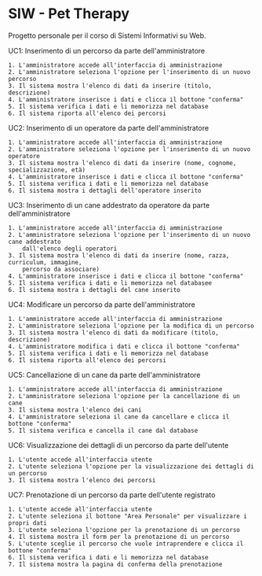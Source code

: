 # SIW - Pet Therapy

Progetto personale per il corso di Sistemi Informativi su Web.

UC1: Inserimento di un percorso da parte dell'amministratore

    1. L'amministratore accede all'interfaccia di amministrazione
    2. L'amministratore seleziona l'opzione per l'inserimento di un nuovo percorso
    3. Il sistema mostra l'elenco di dati da inserire (titolo, descrizione)
    4. L'amministratore inserisce i dati e clicca il bottone "conferma"
    5. Il sistema verifica i dati e li memorizza nel database
    6. Il sistema riporta all'elenco dei percorsi

UC2: Inserimento di un operatore da parte dell'amministratore

    1. L'amministratore accede all'interfaccia di amministrazione
    2. L'amministratore seleziona l'opzione per l'inserimento di un nuovo operatore
    3. Il sistema mostra l'elenco di dati da inserire (nome, cognome, specializzazione, età)
    4. L'amministratore inserisce i dati e clicca il bottone "conferma"
    5. Il sistema verifica i dati e li memorizza nel database
    6. Il sistema mostra i dettagli dell'operatore inserito

UC3: Inserimento di un cane addestrato da operatore da parte dell'amministratore

    1. L'amministratore accede all'interfaccia di amministrazione
    2. L'amministratore seleziona l'opzione per l'inserimento di un nuovo cane addestrato
        dall'elenco degli operatori
    3. Il sistema mostra l'elenco di dati da inserire (nome, razza, curriculum, immagine, 
        percorso da associare)
    4. L'amministratore inserisce i dati e clicca il bottone "conferma"
    5. Il sistema verifica i dati e li memorizza nel databasee
    6. Il sistema mostra i dettagli del cane inserito

UC4: Modificare un percorso da parte dell'amministratore

    1. L'amministratore accede all'interfaccia di amministrazione
    2. L'amministratore seleziona l'opzione per la modifica di un percorso
    3. Il sistema mostra l'elenco di dati da modificare (titolo, descrizione)
    4. L'amministratore modifica i dati e clicca il bottone "conferma"
    5. Il sistema verifica i dati e li memorizza nel database
    6. Il sistema riporta all'elenco dei percorsi

UC5: Cancellazione di un cane da parte dell'amministratore

    1. L'amministratore accede all'interfaccia di amministrazione
    2. L'amministratore seleziona l'opzione per la cancellazione di un cane
    3. Il sistema mostra l'elenco dei cani
    4. L'amministratore seleziona il cane da cancellare e clicca il bottone "conferma"
    5. Il sistema verifica e cancella il cane dal database

UC6: Visualizzazione dei dettagli di un percorso da parte dell'utente
    
    1. L'utente accede all'interfaccia utente
    2. L'utente seleziona l'opzione per la visualizzazione dei dettagli di un percorso
    3. Il sistema mostra l'elenco dei percorsi

UC7: Prenotazione di un percorso da parte dell'utente registrato

    1. L'utente accede all'interfaccia utente
    2. L'utente seleziona il bottone "Area Personale" per visualizzare i propri dati
    3. L'utente seleziona l'opzione per la prenotazione di un percorso
    4. Il sistema mostra il form per la prenotazione di un percorso
    5. L'utente sceglie il percorso che vuole intraprendere e clicca il bottone "conferma"
    6. Il sistema verifica i dati e li memorizza nel database
    7. Il sistema mostra la pagina di conferma della prenotazione
    
    

